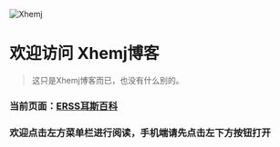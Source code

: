 ![](https://xhemj.gitee.io/books/logo.png "Xhemj")
# 欢迎访问 **Xhemj博客**
> 这只是Xhemj博客而已，也没有什么别的。
### 当前页面：[ERSS耳斯百科](/)
### 欢迎点击左方菜单栏进行阅读，手机端请先点击左下方按钮打开